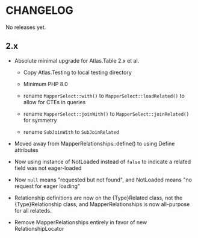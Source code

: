# CHANGELOG

No releases yet.

## 2.x

- Absolute minimal upgrade for Atlas.Table 2.x et al.

    - Copy Atlas.Testing to local testing directory

    - Minimum PHP 8.0

    - rename `MapperSelect::with()` to `MapperSelect::loadRelated()` to allow for CTEs in queries

    - rename `MapperSelect::joinWith()` to `MapperSelect::joinRelated()` for symmetry

    - rename `SubJoinWith` to `SubJoinRelated`

- Moved away from MapperRelationships::define() to using Define attributes

- Now using instance of NotLoaded instead of `false` to indicate a related field
  was not eager-loaded

- Now `null` means "requested but not found", and NotLoaded means "no request for eager loading"

- Relationship definitions are now on the {Type}Related class, not the {Type}Relationship class,
  and MapperRelationships is now all-purpose for all relateds.

- Remove MapperRelationships entirely in favor of new RelationshipLocator
